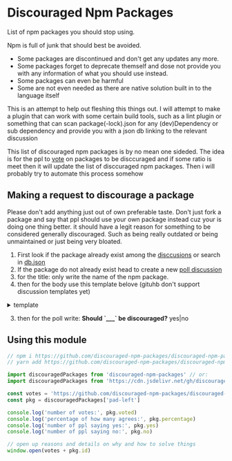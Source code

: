 # Discouraged Npm Packages
List of npm packages you should stop using.

Npm is full of junk that should best be avoided.
- Some packages are discontinued and don't get any updates any more.
- Some packages forget to deprecate themself and dose not provide you with any information of what you should use instead.
- Some packages can even be harmful
- Some are not even needed as there are native solution built in to the language itself

This is an attempt to help out fleshing this things out.
I will attempt to make a plugin that can work with some certain build tools, such as a lint plugin or something that can scan package(-lock).json for any (dev)Dependency or sub dependency and provide you with a json db linking to the relevant discussion

This list of discouraged npm packages is by no mean one sideded. The idea is for the ppl to [vote](https://github.com/discouraged-npm-packages/discouraged-npm-packages/discussions/categories/should-stop-using) on packages to be disccuraged and if some ratio is meet then it will update the list of disccuraged npm packages. Then i will probably try to automate this process somehow


## Making a request to discourage a package

Please don't add anything just out of own preferable taste. Don't just fork a package and say that ppl should use your own package instead cuz your is doing one thing better. it should have a legit reason for something to be considered generally discouraged. Such as being really outdated or being unmaintained or just being very bloated.

1. First look if the package already exist among the [disccusions](https://github.com/discouraged-npm-packages/discouraged-npm-packages/discussions/categories/should-stop-using) or search in [db.json](https://github.com/discouraged-npm-packages/discouraged-npm-packages/blob/main/db.json)
1. If the package do not already exist head to create a new [poll discussion](https://github.com/discouraged-npm-packages/discouraged-npm-packages/discussions/new?category=should-stop-using)
2. for the title: only write the name of the npm package.
2. then for the body use this template belove (gituhb don't support discussion templates yet)
<details>
  <summary>template</summary>

````md

## Developer Should Stop Using: [_____](https://www.npmjs.com/package/_____)

## Reasons:

<!-- Put [x] for the reasons you think it should not be used -->

- [ ] Is Legacy
- [ ] It is deprecated or should be deprecated
- [ ] There is an alternative package for this
- [ ] It is not Maintained
- [ ] It is buggy
- [ ] It has vulnerability
- [ ] Bloated <!-- (too large in size) -->
- [ ] Should use builtin solution instead
- [ ] It is not a good cross platform/worker solution <!-- Depends on many core Node feature to be browserified or work in Deno land  -->
- [ ] Has unnecessary / unwanted access to filesystem or network

## Alternative solution

```js
// this two exist in all environment and works anywhere
new TextEncoder().encode()
new TextDecoder().decode()
```

````
</details>

3. then for the poll write: **Should \`___\` be discouraged?** yes|no

## Using this module
```js
// npm i https://github.com/discouraged-npm-packages/discouraged-npm-packages --save-dev
// yarn add https://github.com/discouraged-npm-packages/discouraged-npm-packages -d

import discouragedPackages from 'discouraged-npm-packages' // or:
import discouragedPackages from 'https://cdn.jsdelivr.net/gh/discouraged-npm-packages/discouraged-npm-packages@master/mod.js'

const votes = 'https://github.com/discouraged-npm-packages/discouraged-npm-packages/discussions/'
const pkg = discouragedPackages['pad-left']

console.log('number of votes:', pkg.voted)
console.log('percentage of how many agrees:', pkg.percentage)
console.log('number of ppl saying yes:', pkg.yes)
console.log('number of ppl saying no:', pkg.no)

// open up reasons and details on why and how to solve things
window.open(votes + pkg.id)
```
